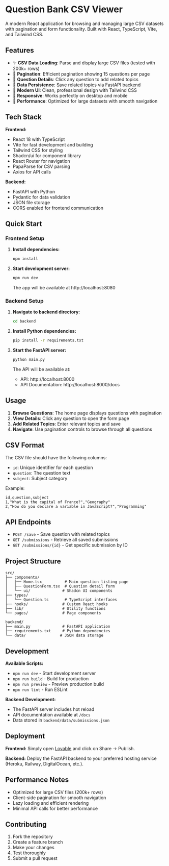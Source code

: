 # Question Bank CSV Viewer

A modern React application for browsing and managing large CSV datasets with pagination and form functionality. Built with React, TypeScript, Vite, and Tailwind CSS.

## Features

- ✨ **CSV Data Loading**: Parse and display large CSV files (tested with 200k+ rows)
- 📄 **Pagination**: Efficient pagination showing 15 questions per page
- 🎯 **Question Details**: Click any question to add related topics
- 💾 **Data Persistence**: Save related topics via FastAPI backend
- 🎨 **Modern UI**: Clean, professional design with Tailwind CSS
- 📱 **Responsive**: Works perfectly on desktop and mobile
- 🚀 **Performance**: Optimized for large datasets with smooth navigation

## Tech Stack

**Frontend:**
- React 18 with TypeScript
- Vite for fast development and building
- Tailwind CSS for styling
- Shadcn/ui for component library
- React Router for navigation
- PapaParse for CSV parsing
- Axios for API calls

**Backend:**
- FastAPI with Python
- Pydantic for data validation
- JSON file storage
- CORS enabled for frontend communication

## Quick Start

### Frontend Setup

1. **Install dependencies:**
   ```bash
   npm install
   ```

2. **Start development server:**
   ```bash
   npm run dev
   ```
   
   The app will be available at http://localhost:8080

### Backend Setup

1. **Navigate to backend directory:**
   ```bash
   cd backend
   ```

2. **Install Python dependencies:**
   ```bash
   pip install -r requirements.txt
   ```

3. **Start the FastAPI server:**
   ```bash
   python main.py
   ```
   
   The API will be available at:
   - API: http://localhost:8000
   - API Documentation: http://localhost:8000/docs

## Usage

1. **Browse Questions**: The home page displays questions with pagination
2. **View Details**: Click any question to open the form page
3. **Add Related Topics**: Enter relevant topics and save
4. **Navigate**: Use pagination controls to browse through all questions

## CSV Format

The CSV file should have the following columns:
- `id`: Unique identifier for each question
- `question`: The question text
- `subject`: Subject category

Example:
```csv
id,question,subject
1,"What is the capital of France?","Geography"
2,"How do you declare a variable in JavaScript?","Programming"
```

## API Endpoints

- `POST /save` - Save question with related topics
- `GET /submissions` - Retrieve all saved submissions
- `GET /submissions/{id}` - Get specific submission by ID

## Project Structure

```
src/
├── components/
│   ├── Home.tsx          # Main question listing page
│   ├── QuestionForm.tsx  # Question detail form
│   └── ui/              # Shadcn UI components
├── types/
│   └── Question.ts       # TypeScript interfaces
├── hooks/               # Custom React hooks
├── lib/                 # Utility functions
└── pages/               # Page components

backend/
├── main.py              # FastAPI application
├── requirements.txt     # Python dependencies
└── data/               # JSON data storage
```

## Development

**Available Scripts:**
- `npm run dev` - Start development server
- `npm run build` - Build for production
- `npm run preview` - Preview production build
- `npm run lint` - Run ESLint

**Backend Development:**
- The FastAPI server includes hot reload
- API documentation available at `/docs`
- Data stored in `backend/data/submissions.json`

## Deployment

**Frontend:**
Simply open [Lovable](https://lovable.dev/projects/043b3efa-2b65-4842-8524-110c176ea3c5) and click on Share → Publish.

**Backend:**
Deploy the FastAPI backend to your preferred hosting service (Heroku, Railway, DigitalOcean, etc.).

## Performance Notes

- Optimized for large CSV files (200k+ rows)
- Client-side pagination for smooth navigation
- Lazy loading and efficient rendering
- Minimal API calls for better performance

## Contributing

1. Fork the repository
2. Create a feature branch
3. Make your changes
4. Test thoroughly
5. Submit a pull request

